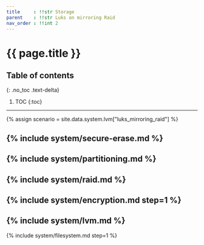 ```yaml
---
title     : !!str Storage
parent    : !!str Luks on mirroring Raid
nav_order : !!int 2
---
```


# {{ page.title }}

## Table of contents
{: .no_toc .text-delta}

1. TOC
{:toc}

---

{% assign scenario = site.data.system.lvm["luks_mirroring_raid"] %}

{% include system/secure-erase.md %}
---
{% include system/partitioning.md %}
---
{% include system/raid.md %}
---
{% include system/encryption.md step=1 %}
---
{% include system/lvm.md %}
---
{% include system/filesystem.md step=1 %}
